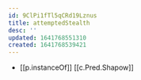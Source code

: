 ```yaml
---
id: 9ClPi1fTl5qCRd19Lznus
title: attemptedStealth
desc: ''
updated: 1641768551310
created: 1641768539421
---
```


- [[p.instanceOf]] [[c.Pred.Shapow]]